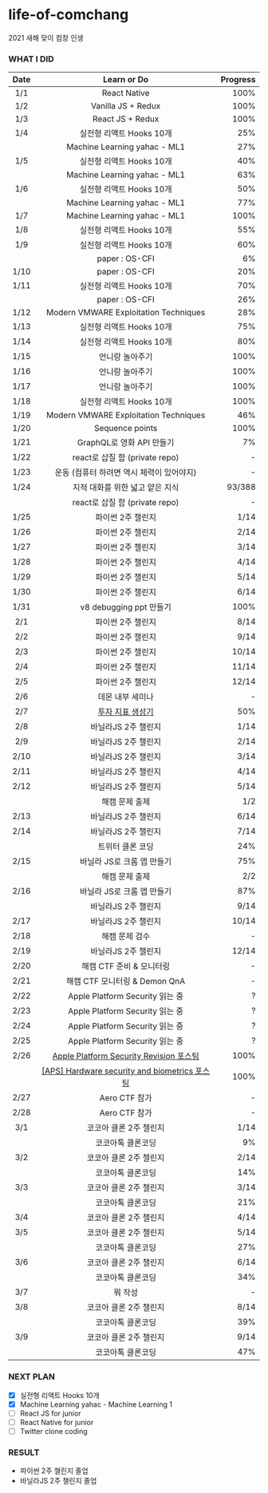 # life-of-comchang

2021 새해 맞이 컴창 인생

### WHAT I DID

| Date | Learn or Do | Progress |
|:------:|:-----------:|---------:|
| 1/1 |  React Native | 100% |
| 1/2 | Vanilla JS + Redux | 100% |
| 1/3 | React JS + Redux | 100% |
| 1/4 | 실전형 리액트 Hooks 10개 | 25% |
|     | Machine Learning yahac - ML1 | 27% |
| 1/5 | 실전형 리액트 Hooks 10개 | 40% |
|     | Machine Learning yahac - ML1 | 63% |
| 1/6 | 실전형 리액트 Hooks 10개 | 50% |
|     | Machine Learning yahac - ML1 | 77% |
| 1/7 | Machine Learning yahac - ML1 | 100% |
| 1/8 | 실전형 리액트 Hooks 10개 | 55% |
| 1/9 | 실전형 리액트 Hooks 10개 | 60% |
|     | paper : OS-CFI | 6% |
| 1/10 | paper : OS-CFI | 20% |
| 1/11 | 실전형 리액트 Hooks 10개 | 70% |
|      | paper : OS-CFI | 26% |
| 1/12 | Modern VMWARE Exploitation Techniques | 28% |
| 1/13 | 실전형 리액트 Hooks 10개 | 75% |
| 1/14 | 실전형 리액트 Hooks 10개 | 80% |
| 1/15 | 언니랑 놀아주기 | 100% |
| 1/16 | 언니랑 놀아주기 | 100% |
| 1/17 | 언니랑 놀아주기 | 100% |
| 1/18 | 실전형 리액트 Hooks 10개 | 100% |
| 1/19 | Modern VMWARE Exploitation Techniques | 46% |
| 1/20 | Sequence points | 100% |
| 1/21 | GraphQL로 영화 API 만들기 | 7% |
| 1/22 | react로 삽질 함 (private repo) | - |
| 1/23 | 운동 (컴퓨터 하려면 역시 체력이 있어야지) | - |
| 1/24 | 지적 대화를 위한 넓고 얕은 지식 | 93/388 |
|      | react로 삽질 함 (private repo) | - |
| 1/25 | 파이썬 2주 챌린지 | 1/14 |
| 1/26 | 파이썬 2주 챌린지 | 2/14 |
| 1/27 | 파이썬 2주 챌린지 | 3/14 |
| 1/28 | 파이썬 2주 챌린지 | 4/14 |
| 1/29 | 파이썬 2주 챌린지 | 5/14 |
| 1/30 | 파이썬 2주 챌린지 | 6/14 |
| 1/31 | v8 debugging ppt 만들기 | 100% |
| 2/1 | 파이썬 2주 챌린지 | 8/14 |
| 2/2 | 파이썬 2주 챌린지 | 9/14 |
| 2/3 | 파이썬 2주 챌린지 | 10/14 |
| 2/4 | 파이썬 2주 챌린지 | 11/14 |
| 2/5 | 파이썬 2주 챌린지 | 12/14 |
| 2/6 | 데몬 내부 세미나 | - |
| 2/7 | [투자 지표 생성기](https://github.com/rls1004/investment_indicator_generator) | 50% |
| 2/8 | 바닐라JS 2주 챌린지 | 1/14 |
| 2/9 | 바닐라JS 2주 챌린지 | 2/14 |
| 2/10 | 바닐라JS 2주 챌린지 | 3/14 |
| 2/11 | 바닐라JS 2주 챌린지 | 4/14 |
| 2/12 | 바닐라JS 2주 챌린지 | 5/14 |
|      | 해캠 문제 출제 | 1/2 |
| 2/13 | 바닐라JS 2주 챌린지 | 6/14 |
| 2/14 | 바닐라JS 2주 챌린지 | 7/14 |
|      | 트위터 클론 코딩 | 24% |
| 2/15 | 바닐라 JS로 크롬 앱 만들기 | 75% |
|      | 해캠 문제 출제 | 2/2 |
| 2/16 | 바닐라 JS로 크롬 앱 만들기 | 87% |
|      |  바닐라JS 2주 챌린지 | 9/14 |
| 2/17 | 바닐라JS 2주 챌린지 | 10/14 |
| 2/18 | 해캠 문제 검수 | - |
| 2/19 | 바닐라JS 2주 챌린지 | 12/14 |
| 2/20 | 해캠 CTF 준비 & 모니터링 | - |
| 2/21 | 해캠 CTF 모니터링 & Demon QnA | - |
| 2/22 | Apple Platform Security 읽는 중 | ? |
| 2/23 | Apple Platform Security 읽는 중 | ? |
| 2/24 | Apple Platform Security 읽는 중 | ? |
| 2/25 | Apple Platform Security 읽는 중 | ? |
| 2/26 | [Apple Platform Security Revision 포스팅](https://rls1004.github.io/2021-02-26-apple-platform-security-revision/) | 100% |
|      | [\[APS\] Hardware security and biometrics 포스팅](https://rls1004.github.io/2021-02-26-aps-hardware/) | 100% |
| 2/27 | Aero CTF 참가 | - |
| 2/28 | Aero CTF 참가 | - |
| 3/1 | 코코아 클론 2주 챌린지 | 1/14 |
|     | 코코아톡 클론코딩 | 9% |
| 3/2 | 코코아 클론 2주 챌린지 | 2/14 |
|     | 코코아톡 클론코딩 | 14% |
| 3/3 | 코코아 클론 2주 챌린지 | 3/14 |
|     | 코코아톡 클론코딩 | 21% |
| 3/4 | 코코아 클론 2주 챌린지 | 4/14 |
| 3/5 | 코코아 클론 2주 챌린지 | 5/14 |
|     | 코코아톡 클론코딩 | 27% |
| 3/6 | 코코아 클론 2주 챌린지 | 6/14 |
|     | 코코아톡 클론코딩 | 34% |
| 3/7 | 뭐 작성 | - |
| 3/8 | 코코아 클론 2주 챌린지 | 8/14 |
|     | 코코아톡 클론코딩 | 39% |
| 3/9 | 코코아 클론 2주 챌린지 | 9/14 |
|     | 코코아톡 클론코딩 | 47% |



### NEXT PLAN

- [x] 실전형 리액트 Hooks 10개
- [x] Machine Learning yahac - Machine Learning 1
- [ ] React JS for junior
- [ ] React Native for junior
- [ ] Twitter clone coding

### RESULT

- 파이썬 2주 챌린지 졸업
- 바닐라JS 2주 챌린지 졸업

